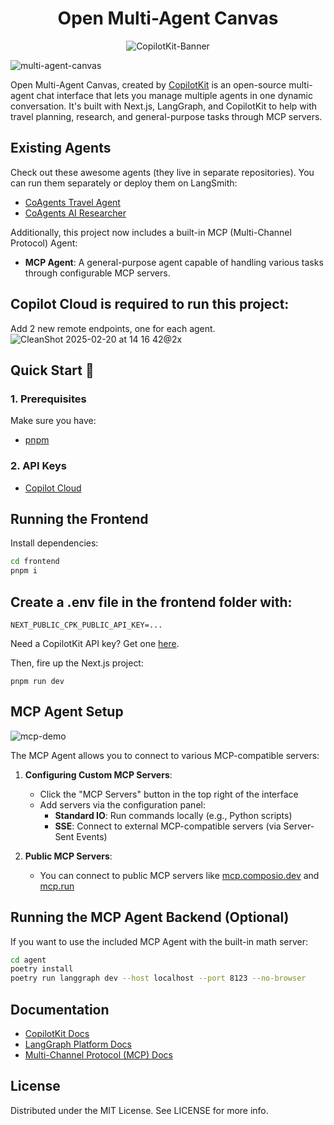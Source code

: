 

<div align="center">

# Open Multi-Agent Canvas
   
![CopilotKit-Banner](https://github.com/user-attachments/assets/8167c845-0381-45d9-ad1c-83f995d48290)
</div>


![multi-agent-canvas](https://github.com/user-attachments/assets/5953a5a6-5686-4722-9477-5279b67b3dba)


Open Multi-Agent Canvas, created by [CopilotKit](https://github.com/CopilotKit/CopilotKit) is an open-source multi-agent chat interface that lets you manage multiple agents in one dynamic conversation. It's built with Next.js, LangGraph, and CopilotKit to help with travel planning, research, and general-purpose tasks through MCP servers.

## Existing Agents

Check out these awesome agents (they live in separate repositories). You can run them separately or deploy them on LangSmith:
- [CoAgents Travel Agent](https://github.com/CopilotKit/CopilotKit/tree/main/examples/coagents-travel/agent)
- [CoAgents AI Researcher](https://github.com/CopilotKit/CopilotKit/tree/main/examples/coagents-ai-researcher/agent)

Additionally, this project now includes a built-in MCP (Multi-Channel Protocol) Agent:
- **MCP Agent**: A general-purpose agent capable of handling various tasks through configurable MCP servers.

## Copilot Cloud is required to run this project: 

Add 2 new remote endpoints, one for each agent.
![CleanShot 2025-02-20 at 14 16 42@2x](https://github.com/user-attachments/assets/da415736-c862-481f-b9c2-2ca63297ac5d)

## Quick Start 🚀

### 1. Prerequisites
Make sure you have:
- [pnpm](https://pnpm.io/installation)

### 2. API Keys
- [Copilot Cloud](https://cloud.copilotkit.ai)

## Running the Frontend

Install dependencies:

```sh
cd frontend
pnpm i
```

## Create a .env file in the frontend folder with:
```
NEXT_PUBLIC_CPK_PUBLIC_API_KEY=...
```

Need a CopilotKit API key? Get one [here](https://cloud.copilotkit.ai/).

Then, fire up the Next.js project:

```
pnpm run dev
```

## MCP Agent Setup

![mcp-demo](./agent/demo/mcp-demo.gif)

The MCP Agent allows you to connect to various MCP-compatible servers:

1. **Configuring Custom MCP Servers**:
   - Click the "MCP Servers" button in the top right of the interface
   - Add servers via the configuration panel:
     - **Standard IO**: Run commands locally (e.g., Python scripts)
     - **SSE**: Connect to external MCP-compatible servers (via Server-Sent Events)

2. **Public MCP Servers**:
   - You can connect to public MCP servers like [mcp.composio.dev](https://mcp.composio.dev/) and [mcp.run](https://www.mcp.run/)

## Running the MCP Agent Backend (Optional)

If you want to use the included MCP Agent with the built-in math server:

```sh
cd agent
poetry install
poetry run langgraph dev --host localhost --port 8123 --no-browser
```

## Documentation 
- [CopilotKit Docs](https://docs.copilotkit.ai/coagents)
- [LangGraph Platform Docs](https://langchain-ai.github.io/langgraph/cloud/deployment/cloud/)
- [Multi-Channel Protocol (MCP) Docs](https://github.com/langchain-ai/langgraph/tree/main/examples/mcp)

## License
Distributed under the MIT License. See LICENSE for more info.
